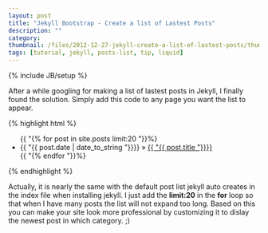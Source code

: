 ```yaml
---
layout: post
title: "Jekyll Bootstrap - Create a list of Lastest Posts"
description: ""
category: 
thumbnail: /files/2012-12-27-jekyll-create-a-list-of-lastest-posts/thumbnail.png
tags: [tutorial, jekyll, posts-list, tip, liquid]
---
```

{% include JB/setup %}

After a while googling for making a list of lastest posts in Jekyll, I finally found the solution. Simply add this code to any page you want the list to appear.

{% highlight html %}
<ul class="posts">  
	{{ "{% for post in site.posts limit:20 "}}%}  
	   <li>  
		   <span>{{ "{{ post.date | date_to_string "}}}}</span> &raquo;  
		   <a href="{{ "{{ BASE_PATH "}}}}{{ "{{ post.url "}}}}">  
		   {{ "{{ post.title "}}}}</a>  
	   </li>  
	{{ "{% endfor "}}%}  
</ul>
{% endhighlight %}

Actually, it is nearly the same with the default post list jekyll auto creates in the index file when installing jekyll. I just add the **limit:20** in the **for** loop so that when I have many posts the list will not expand too long. Based on this you can make your site look more professional by customizing it to dislay the newest post in which category. ;)
